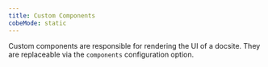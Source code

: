 ```yaml
---
title: Custom Components
cobeMode: static
---
```


Custom components are responsible for rendering the UI of a docsite.  They are replaceable via the `components` configuration option.
